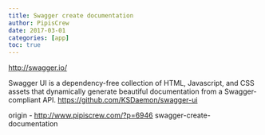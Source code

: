 ```yaml
---
title: Swagger create documentation
author: PipisCrew
date: 2017-03-01
categories: [app]
toc: true
---
```


http://swagger.io/

Swagger UI is a dependency-free collection of HTML, Javascript, and CSS assets that dynamically generate beautiful documentation from a Swagger-compliant API. 
https://github.com/KSDaemon/swagger-ui

origin - http://www.pipiscrew.com/?p=6946 swagger-create-documentation